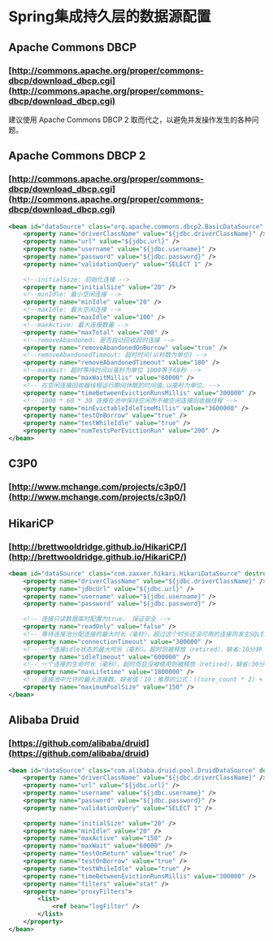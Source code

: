 # Spring集成持久层的数据源配置

## Apache Commons DBCP
### [http://commons.apache.org/proper/commons-dbcp/download_dbcp.cgi](http://commons.apache.org/proper/commons-dbcp/download_dbcp.cgi)
建议使用 Apache Commons DBCP 2 取而代之，以避免并发操作发生的各种问题。

## Apache Commons DBCP 2
### [http://commons.apache.org/proper/commons-dbcp/download_dbcp.cgi](http://commons.apache.org/proper/commons-dbcp/download_dbcp.cgi)
``` xml
<bean id="dataSource" class="org.apache.commons.dbcp2.BasicDataSource" destroy-method="close" scope="singleton">
    <property name="driverClassName" value="${jdbc.driverClassName}" />
    <property name="url" value="${jdbc.url}" />
    <property name="username" value="${jdbc.username}" />
    <property name="password" value="${jdbc.password}" />
    <property name="validationQuery" value="SELECT 1" />
    
    <!--initialSize: 初始化连接 -->
    <property name="initialSize" value="20" />
    <!--minIdle: 最小空闲连接 -->
    <property name="minIdle" value="20" />
    <!--maxIdle: 最大空闲连接 -->
    <property name="maxIdle" value="100" />
    <!--maxActive: 最大连接数量 -->
    <property name="maxTotal" value="200" />
    <!--removeAbandoned: 是否自动回收超时连接 -->
    <property name="removeAbandonedOnBorrow" value="true" />
    <!--removeAbandonedTimeout: 超时时间(以秒数为单位) -->
    <property name="removeAbandonedTimeout" value="180" />
    <!--maxWait: 超时等待时间以毫秒为单位 1000等于60秒 -->
    <property name="maxWaitMillis" value="60000" />
    <!-- 在空闲连接回收器线程运行期间休眠的时间值,以毫秒为单位. -->
    <property name="timeBetweenEvictionRunsMillis" value="300000" />
    <!-- 1000 * 60 * 30 连接在池中保持空闲而不被空闲连接回收器线程 -->
    <property name="minEvictableIdleTimeMillis" value="3600000" />
    <property name="testOnBorrow" value="true" />
    <property name="testWhileIdle" value="true" />
    <property name="numTestsPerEvictionRun" value="200" />
</bean>
```

## C3P0
### [http://www.mchange.com/projects/c3p0/](http://www.mchange.com/projects/c3p0/)

## HikariCP
### [http://brettwooldridge.github.io/HikariCP/](http://brettwooldridge.github.io/HikariCP/)
``` xml
<bean id="dataSource" class="com.zaxxer.hikari.HikariDataSource" destroy-method="close" scope="singleton">
    <property name="driverClassName" value="${jdbc.driverClassName}" />
    <property name="jdbcUrl" value="${jdbc.url}" />
    <property name="username" value="${jdbc.username}" />
    <property name="password" value="${jdbc.password}" />
    
    <!-- 连接只读数据库时配置为true， 保证安全 -->
    <property name="readOnly" value="false" />
    <!-- 等待连接池分配连接的最大时长（毫秒），超过这个时长还没可用的连接则发生SQLException， 缺省:30秒 -->
    <property name="connectionTimeout" value="300000" />
    <!-- 一个连接idle状态的最大时长（毫秒），超时则被释放（retired），缺省:10分钟 -->
    <property name="idleTimeout" value="600000" />
    <!-- 一个连接的生命时长（毫秒），超时而且没被使用则被释放（retired），缺省:30分钟，建议设置比数据库超时时长少30秒，参考MySQL wait_timeout参数（show variables like '%timeout%';） -->
    <property name="maxLifetime" value="1800000" />
    <!-- 连接池中允许的最大连接数。缺省值：10；推荐的公式：((core_count * 2) + effective_spindle_count) -->
    <property name="maximumPoolSize" value="150" />
</bean>
```

## Alibaba Druid
### [https://github.com/alibaba/druid](https://github.com/alibaba/druid)
``` xml
<bean id="dataSource" class="com.alibaba.druid.pool.DruidDataSource" destroy-method="close" scope="singleton">
    <property name="driverClassName" value="${jdbc.driverClassName}" />
    <property name="url" value="${jdbc.url}" />
    <property name="username" value="${jdbc.username}" />
    <property name="password" value="${jdbc.password}" />
    <property name="validationQuery" value="SELECT 1" />
    
    <property name="initialSize" value="20" />
    <property name="minIdle" value="20" />
    <property name="maxActive" value="150" />
    <property name="maxWait" value="60000" />
    <property name="testOnReturn" value="true" />
    <property name="testOnBorrow" value="true" />
    <property name="testWhileIdle" value="true" />
    <property name="timeBetweenEvictionRunsMillis" value="300000" />
    <property name="filters" value="stat" /> 
    <property name="proxyFilters">
        <list>
            <ref bean="logFilter" />
        </list>
    </property>
</bean>
```
